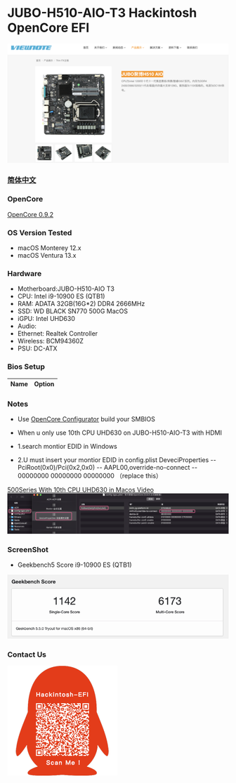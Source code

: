# JUBO-H510-AIO-T3 Hackintosh OpenCore EFI

![image](ScreenShot/Motherboard.png)

### [简体中文](README.zh_CN.md)

### OpenCore

[OpenCore 0.9.2](https://github.com/acidanthera/OpenCorePkg)

### OS Version Tested

- macOS Monterey 12.x
- macOS Ventura  13.x 

### Hardware

- Motherboard:JUBO-H510-AIO T3
- CPU: Intel i9-10900 ES (QTB1)
- RAM: ADATA 32GB(16G*2) DDR4 2666MHz
- SSD: WD BLACK SN770 500G MacOS
- iGPU: Intel UHD630
- Audio: 
- Ethernet: Realtek Controller
- Wireless: BCM94360Z
- PSU: DC-ATX


### Bios Setup

| Name | Option |
| ----- | --- |


### Notes

 - Use [OpenCore Configurator](https://mackie100projects.altervista.org/opencore-configurator/) build your SMBIOS
 
 - When u only use 10th CPU UHD630 on JUBO-H510-AIO-T3 with HDMI
 - 1.search montior EDID in Windows
 - 2.U must insert your montior EDID in config.plist DeveciProperties -- PciRoot(0x0)/Pci(0x2,0x0) -- AAPL00,override-no-connect -- 00000000 00000000 00000000 （replace this）
 
[500Series With 10th CPU UHD630 in Macos Video](https://www.bilibili.com/video/BV1UW4y1J7J2/)
![image](ScreenShot/EDID.png)
 
### ScreenShot 

- Geekbench5 Score i9-10900 ES (QTB1)

![image](ScreenShot/Geekbench5.png)


### Contact Us 

![image](ScreenShot/QRCode.png)